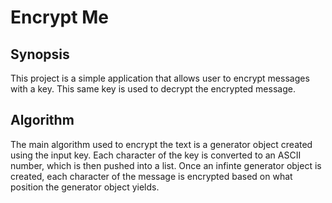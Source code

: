 # Encrypt Me 

## Synopsis
This project is a simple application that allows user to encrypt messages with a key. This same key is used to decrypt the encrypted message.

## Algorithm
The main algorithm used to encrypt the text is a generator object created using the input key. Each character of the key is converted to an ASCII number, which is then pushed into a list. Once an infinte generator object is created, each character of the message is encrypted based on what position the generator object yields.   